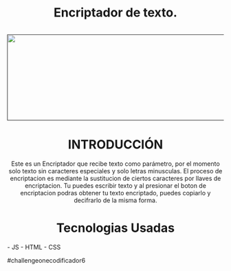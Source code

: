 <div align="center">
  <h1 align="center">
    Encriptador de texto.
    <br />
    <br />
    <a href="">
    <img src="https://github.com/wiccs/Encriptador/assets/133706096/bc054b52-0893-4c1f-9ab4-f5c5a02651e3" alt="Texto alternativo" width="1500" height="200"/>
    </a>
  </h1>
</div>

<h1 align="center">INTRODUCCIÓN</h1>

<p align= "center">Este es un Encriptador que recibe texto como parámetro, por el momento solo texto sin caracteres especiales y solo letras minusculas. El proceso de encriptacion es mediante la sustitucion de ciertos caracteres por llaves de encriptacion.
Tu puedes escribir texto y al presionar el boton de encriptacion podras obtener tu texto encriptado, puedes copiarlo y decifrarlo de la misma forma. </p>

<h1 align="center">Tecnologias Usadas</h1>
- JS
- HTML
- CSS

#challengeonecodificador6

<p></p>
